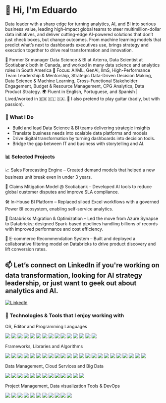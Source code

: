 # 👋 Hi, I'm Eduardo
Data leader with a sharp edge for turning analytics, AI, and BI into serious business value, leading high-impact global teams to steer multimillion-dollar data initiatives, and deliver cutting-edge AI-powered solutions that don’t just check boxes, but change outcomes. From machine learning models that predict what’s next to dashboards executives use, brings strategy and execution together to drive real transformation and innovation.


💼 Former Sr manager Data Science & BI at Arterra, Data Scientist at Scotiabank both in Canada, and worked in many data science and analytics roles in South America
🧠 Focus: AI/ML, GenAI, llmS, High-Performance Team Leadership & Mentorship, Strategic Data-Driven Decision Making, Data Science & Machine Learning,  Cross-Functional Stakeholder Engagement, Budget & Resource Management, CPG Analytics, Data Product Strategy.
🌍 Fluent in English, Portuguese, and Spanish | Lived/worked in 🇧🇷 🇨🇱 🇨🇦.
🎸 I also pretend to play guitar (badly, but with passion).

### 🚀 What I Do
- Build and lead Data Science & BI teams delivering strategic insights
- Translate business needs into scalable data platforms and models
- Drive digital transformation by turning dashboards into decision tools.
- Bridge the gap between IT and business with storytelling and AI.

### 📊 Selected Projects
📈 Sales Forecasting Engine – Created demand models that helped a new business unit break even in under 3 years.

🧠 Claims Mitigation Model @ Scotiabank – Developed AI tools to reduce global customer disputes and improve SLA compliance.

🛠️ In-House BI Platform – Replaced siloed Excel workflows with a governed Power BI ecosystem, enabling self-service analytics.

🔄 Databricks Migration & Optimization – Led the move from Azure Synapse to Databricks; designed Spark-based pipelines handling billions of records with improved performance and cost efficiency.

🤖 E-commerce Recommendation System – Built and deployed a collaborative filtering model on Databricks to drive product discovery and lift conversion rates.

## 📫 Let’s connect on LinkedIn if you're working on data transformation, looking for AI strategy leadership, or just want to geek out about analytics and AI.
[![LinkedIn](https://img.shields.io/badge/LinkedIn-blue?style=flat&logo=linkedin&labelColor=blue)](https://ca.linkedin.com/in/eduardomoraes)     


### 🔧 Technologies & Tools that I enjoy working with

OS, Editor and Programming Languages

![](https://img.shields.io/badge/OS-Linux-informational?style=flat&logo=linux&logoColor=white&color=2bbc8a)
![](https://img.shields.io/badge/OS-Windows-informational?style=flat&logo=Microsoft&logoColor=white&color=2bbc8a)
![](https://img.shields.io/badge/Editor-VScode-informational?style=flat&logo=VScode&logoColor=white&color=2bbc8a)
![](https://img.shields.io/badge/Editor-PySpyder-informational?style=flat&logo=PySpyder&logoColor=white&color=2bbc8a)
![](https://img.shields.io/badge/Editor-JupyterNotebook-informational?style=flat&logo=JupyterNotebook&logoColor=white&color=2bbc8a)
![](https://img.shields.io/badge/Editor-ApacheZeppellin-informational?style=flat&logo=ApacheZeppellin&logoColor=white&color=2bbc8a)
![](https://img.shields.io/badge/Editor-GoogleColab-informational?style=flat&logo=GoogleColab&logoColor=white&color=2bbc8a)
![](https://img.shields.io/badge/Code-Python-informational?style=flat&logo=python&logoColor=white&color=2bbc8a)
![](https://img.shields.io/badge/Code-JavaScript-informational?style=flat&logo=javascript&logoColor=white&color=2bbc8a)
![](https://img.shields.io/badge/Code-VBA-informational?style=flat&logo=VBA&logoColor=white&color=2bbc8a)
![](https://img.shields.io/badge/Code-DAX-informational?style=flat&logo=DAX&logoColor=white&color=2bbc8a)
![](https://img.shields.io/badge/Code-R-informational?style=flat&logo=R&logoColor=white&color=2bbc8a)
![](https://img.shields.io/badge/Shell-PowerShell-informational?style=flat&logo=PowerShell&logoColor=white&color=2bbc8a)
![](https://img.shields.io/badge/Editor-Databricks-informational?style=flat&logo=Databricks&logoColor=white&color=2bbc8a)
![](https://img.shields.io/badge/Shell-Bash-informational?style=flat&logo=gnu-Bash&logoColor=white&color=2bbc8a)

Frameworks, Libraries and Algorithms

![](https://img.shields.io/badge/Framework-Sklearn-informational?style=flat&logo=Sklearn&logoColor=white&color=2bbc8a)
![](https://img.shields.io/badge/Framework-Anaconda-informational?style=flat&logo=Anaconda&logoColor=white&color=2bbc8a)
![](https://img.shields.io/badge/Framework-Tensorflow-informational?style=flat&logo=Tensorflow&logoColor=white&color=2bbc8a)
![](https://img.shields.io/badge/Framework-Pytorch-informational?style=flat&logo=Pytorch&logoColor=white&color=2bbc8a)
![](https://img.shields.io/badge/Framework-Keras-informational?style=flat&logo=Keras&logoColor=white&color=2bbc8a)
![](https://img.shields.io/badge/Framework-Darknet-informational?style=flat&logo=Darknet&logoColor=white&color=2bbc8a)
![](https://img.shields.io/badge/Framework-Pytorch-informational?style=flat&logo=Pytorch&logoColor=white&color=2bbc8a)
![](https://img.shields.io/badge/Framework-HTML-informational?style=flat&logo=HTML&logoColor=white&color=2bbc8a)
![](https://img.shields.io/badge/Framework-Flask-informational?style=flat&logo=Flask&logoColor=white&color=2bbc8a)
![](https://img.shields.io/badge/Libraries-Pandas-informational?style=flat&logo=Pandas&logoColor=white&color=2bbc8a)
![](https://img.shields.io/badge/Libraries-Numpy-informational?style=flat&logo=Numpy&logoColor=white&color=2bbc8a)
![](https://img.shields.io/badge/Libraries-DaskML-informational?style=flat&logo=DaskML&logoColor=white&color=2bbc8a)
![](https://img.shields.io/badge/Libraries-NLTK-informational?style=flat&logo=NLTK&logoColor=white&color=2bbc8a)
![](https://img.shields.io/badge/Libraries-Mathplotlib-informational?style=flat&logo=Mathplotlib&logoColor=white&color=2bbc8a)
![](https://img.shields.io/badge/Libraries-Seaborn-informational?style=flat&logo=Seaborn&logoColor=white&color=2bbc8a)
![](https://img.shields.io/badge/Libraries-Spicy-informational?style=flat&logo=Spicy&logoColor=white&color=2bbc8a)
![](https://img.shields.io/badge/Libraries-Opencv-informational?style=flat&logo=Opencv&logoColor=white&color=2bbc8a)
![](https://img.shields.io/badge/Algorithms-Yolo-informational?style=flat&logo=Yolo&logoColor=white&color=2bbc8a)
![](https://img.shields.io/badge/Algorithms-SSD-informational?style=flat&logo=SSD&logoColor=white&color=2bbc8a)
![](https://img.shields.io/badge/Algorithms-Resnet-informational?style=flat&logo=Resnet&logoColor=white&color=2bbc8a)
![](https://img.shields.io/badge/Algorithms-CNN-informational?style=flat&logo=CNN&logoColor=white&color=2bbc8a)
![](https://img.shields.io/badge/Algorithms-FasterRCNN-informational?style=flat&logo=FasterRCNN&logoColor=white&color=2bbc8a)
![](https://img.shields.io/badge/Algorithms-Tensorflowlite-informational?style=flat&logo=Tensorflowlite&logoColor=white&color=2bbc8a)

Data Management, Cloud Services and Big Data

![](https://img.shields.io/badge/Tools-MySQL-informational?style=flat&logo=MySQL&logoColor=white&color=2bbc8a)
![](https://img.shields.io/badge/Tools-MongoDB-informational?style=flat&logo=mongodb&logoColor=white&color=2bbc8a)
![](https://img.shields.io/badge/Tools-SQLServer-informational?style=flat&logo=SQLServer&logoColor=white&color=2bbc8a)
![](https://img.shields.io/badge/Tools-SSIS-informational?style=flat&logo=SSIS&logoColor=white&color=2bbc8a)
![](https://img.shields.io/badge/BigData-Hadoop-informational?style=flat&logo=Hadoop&logoColor=white&color=2bbc8a)
![](https://img.shields.io/badge/Tools-PostgreSQL-informational?style=flat&logo=postgresql&logoColor=white&color=2bbc8a)
![](https://img.shields.io/badge/Tools-Airflow-informational?style=flat&logo=Airflow&logoColor=white&color=2bbc8a)
![](https://img.shields.io/badge/BigData-SnowFlake-informational?style=flat&logo=SnowFlake&logoColor=white&color=2bbc8a)
![](https://img.shields.io/badge/BigData-Hive-informational?style=flat&logo=hive&logoColor=white&color=2bbc8a)
![](https://img.shields.io/badge/BigData-Dataiku-informational?style=flat&logo=Dataiku&logoColor=white&color=2bbc8a)
![](https://img.shields.io/badge/BigData-Spark-informational?style=flat&logo=spark&logoColor=white&color=2bbc8a)
![](https://img.shields.io/badge/Cloud-AWS-informational?style=flat&logo=AWS&logoColor=white&color=2bbc8a)
![](https://img.shields.io/badge/Cloud-Azure-informational?style=flat&logo=azure&logoColor=white&color=2bbc8a)

Project Management, Data visualization Tools & DevOps

![](https://img.shields.io/badge/Projects-Jira-informational?style=flat&logo=Jira&logoColor=white&color=2bbc8a)
![](https://img.shields.io/badge/Projects-Monday-informational?style=flat&logo=Monday&logoColor=white&color=2bbc8a)
![](https://img.shields.io/badge/Projects-AzureDev-Ops-informational?style=flat&logo=AzureDev-Ops&logoColor=white&color=2bbc8a)
![](https://img.shields.io/badge/Visualization-Tableau-informational?style=flat&logo=Tableau&logoColor=white&color=2bbc8a)
![](https://img.shields.io/badge/Visualization-PowerBI-informational?style=flat&logo=PowerBI&logoColor=white&color=2bbc8a)
![](https://img.shields.io/badge/Tools-Excel-informational?style=flat&logo=Excel&logoColor=white&color=2bbc8a)
![](https://img.shields.io/badge/Tools-NielsenAnswers-informational?style=flat&logo=NielsenAnswers&logoColor=white&color=2bbc8a)
![](https://img.shields.io/badge/Tools-GoogleAnalytics-informational?style=flat&logo=GoogleAnalytics&logoColor=white&color=2bbc8a)
![](https://img.shields.io/badge/Cloud-AzureDev-Ops-informational?style=flat&logo=azureDev-Ops&logoColor=white&color=2bbc8a)
![](https://img.shields.io/badge/Cloud-Docker-informational?style=flat&logo=Docker&logoColor=white&color=2bbc8a)
![](https://img.shields.io/badge/Cloud-CometML-informational?style=flat&logo=CometML&logoColor=white&color=2bbc8a)

<!--
**eduardomoraes/eduardomoraes** is a ✨ _special_ ✨ repository because its `README.md` (this file) appears on your GitHub profile.

Here are some ideas to get you started:

- 🔭 I’m currently working on ...
- 🌱 I’m currently learning ...
- 👯 I’m looking to collaborate on ...
- 🤔 I’m looking for help with ...
- 💬 You can ask me about anything about analytics in CPG industry, really, I have worked ten years on this industry
- 📫 How to reach me: ...
- 😄 Pronouns: ...
- ⚡ Fun fact: ...
-->
